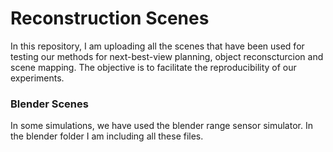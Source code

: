 # Reconstruction Scenes

In this repository, I am uploading all the scenes that have been used for testing our methods for next-best-view planning, object reconscturcion and scene mapping. The objective is to facilitate the reproducibility of our experiments.

### Blender Scenes

In some simulations, we have used the blender range sensor simulator. In the blender folder I am including all these files.


